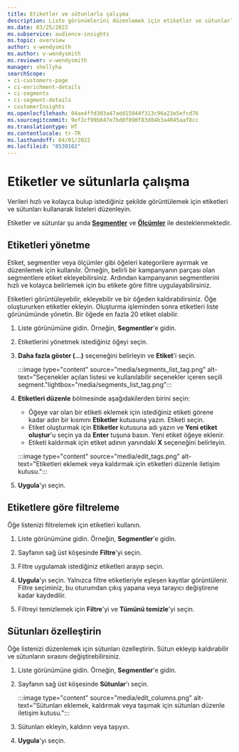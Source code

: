 ```yaml
---
title: Etiketler ve sütunlarla çalışma
description: Liste görünümlerini düzenlemek için etiketler ve sütunlarla çalışma
ms.date: 03/25/2022
ms.subservice: audience-insights
ms.topic: overview
author: v-wendysmith
ms.author: v-wendysmith
ms.reviewer: v-wendysmith
manager: shellyha
searchScope:
- ci-customers-page
- ci-enrichment-details
- ci-segments
- ci-segment-details
- customerInsights
ms.openlocfilehash: 04ae4ffd303a47add15044f313c96a23e5efcd76
ms.sourcegitcommit: 9ef2cf99b847e7bd8f890f83d84b3a4045aaf8cc
ms.translationtype: HT
ms.contentlocale: tr-TR
ms.lasthandoff: 04/01/2022
ms.locfileid: "8530102"
---
```

# <a name="work-with-tags-and-columns"></a>Etiketler ve sütunlarla çalışma

Verileri hızlı ve kolayca bulup istediğiniz şekilde görüntülemek için etiketleri ve sütunları kullanarak listeleri düzenleyin.

Etiketler ve sütunlar şu anda **[Segmentler](segments.md)** ve **[Ölçümler](measures.md)** ile desteklenmektedir.

## <a name="manage-tags"></a>Etiketleri yönetme

Etiket, segmentler veya ölçümler gibi öğeleri kategorilere ayırmak ve düzenlemek için kullanılır. Örneğin, belirli bir kampanyanın parçası olan segmentlere etiket ekleyebilirsiniz. Ardından kampanyanın segmentlerini hızlı ve kolayca belirlemek için bu etikete göre filtre uygulayabilirsiniz.

Etiketleri görüntüleyebilir, ekleyebilir ve bir öğeden kaldırabilirsiniz. Öğe oluştururken etiketler ekleyin. Oluşturma işleminden sonra etiketleri liste görünümünde yönetin. Bir öğede en fazla 20 etiket olabilir.

1. Liste görünümüne gidin. Örneğin, **Segmentler**'e gidin.

1. Etiketlerini yönetmek istediğiniz öğeyi seçin.

1. **Daha fazla göster (...)** seçeneğini belirleyin ve **Etiket**'i seçin.

   :::image type="content" source="media/segments_list_tag.png" alt-text="Seçenekler açılan listesi ve kullanılabilir seçenekler içeren seçili segment."lightbox="media/segments_list_tag.png":::

1. **Etiketleri düzenle** bölmesinde aşağıdakilerden birini seçin:

   - Öğeye var olan bir etiketi eklemek için istediğiniz etiketi görene kadar adın bir kısmını **Etiketler** kutusuna yazın. Etiketi seçin.
   - Etiket oluşturmak için **Etiketler** kutusuna adı yazın ve **Yeni etiket oluştur**'u seçin ya da **Enter** tuşuna basın. Yeni etiket öğeye eklenir.
   - Etiketi kaldırmak için etiket adının yanındaki **X** seçeneğini belirleyin.

   :::image type="content" source="media/edit_tags.png" alt-text="Etiketleri eklemek veya kaldırmak için etiketleri düzenle iletişim kutusu.":::

1. **Uygula**'yı seçin.

## <a name="filter-on-tags"></a>Etiketlere göre filtreleme

Öğe listenizi filtrelemek için etiketleri kullanın.

1. Liste görünümüne gidin. Örneğin, **Segmentler**'e gidin.

1. Sayfanın sağ üst köşesinde **Filtre**'yi seçin.

1. Filtre uygulamak istediğiniz etiketleri arayıp seçin.

1. **Uygula**'yı seçin. Yalnızca filtre etiketleriyle eşleşen kayıtlar görüntülenir. Filtre seçiminiz, bu oturumdan çıkış yapana veya tarayıcı değiştirene kadar kaydedilir.

1. Filtreyi temizlemek için **Filtre**'yi ve **Tümünü temizle**'yi seçin.

## <a name="customize-columns"></a>Sütunları özelleştirin

Öğe listenizi düzenlemek için sütunları özelleştirin. Sütun ekleyip kaldırabilir ve sütunların sırasını değiştirebilirsiniz.

1. Liste görünümüne gidin. Örneğin, **Segmentler**'e gidin.

1. Sayfanın sağ üst köşesinde **Sütunlar**'ı seçin.

   :::image type="content" source="media/edit_columns.png" alt-text="Sütunları eklemek, kaldırmak veya taşımak için sütunları düzenle iletişim kutusu.":::

1. Sütunları ekleyin, kaldırın veya taşıyın.

1. **Uygula**'yı seçin.
